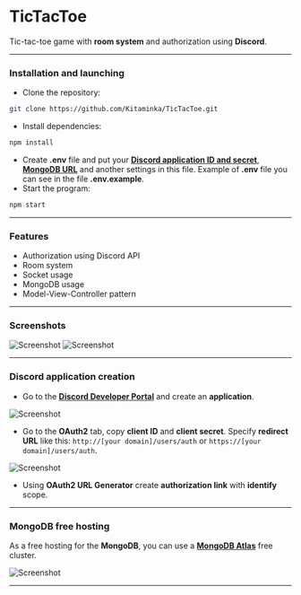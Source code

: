 # TicTacToe
Tic-tac-toe game with **room system** and authorization using **Discord**.
___
### Installation and launching
- Clone the repository:
```bash
git clone https://github.com/Kitaminka/TicTacToe.git
```
- Install dependencies:
```bash
npm install
```
- Create **.env** file and put your [**Discord application ID and secret**](#discord-application-creation), [**MongoDB URL**](#mongodb-free-hosting) and another settings in this file. Example of **.env** file you can see in the file **.env.example**.
- Start the program:
```bash
npm start
```
___
### Features
- Authorization using Discord API
- Room system
- Socket usage
- MongoDB usage
- Model-View-Controller pattern
___
### Screenshots
![Screenshot](https://i.imgur.com/GhvXqfl.png)
![Screenshot](https://i.imgur.com/LdEiWJC.png)
___
### Discord application creation
- Go to the [**Discord Developer Portal**](https://discord.com/developers/applications) and create an **application**.

![Screenshot](https://i.imgur.com/wpxEvSK.png)
- Go to the **OAuth2** tab, copy **client ID** and **client secret**. Specify **redirect URL** like this: `http://[your domain]/users/auth` or `https://[your domain]/users/auth`.

![Screenshot](https://i.imgur.com/Jfpi7dk.png)
- Using **OAuth2 URL Generator** create **authorization link** with **identify** scope.
___
### MongoDB free hosting
As a free hosting for the **MongoDB**, you can use a [**MongoDB Atlas**](https://cloud.mongodb.com) free cluster.

![Screenshot](https://i.imgur.com/KmoA8Gc.png)
___